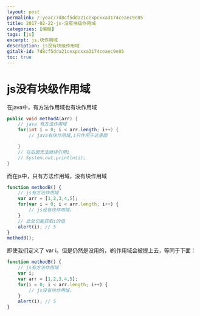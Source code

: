 ```yaml
---
layout: post
permalink: /:year/7d8cf5dda21cexpcxxa3174ceaec9e85
title: 2017-02-22-js-没有块级作用域
categories: [编程]
tags: [js]
excerpt: js,块作用域
description: js没有块级作用域
gitalk-id: 7d8cf5dda21cexpcxxa3174ceaec9e85
toc: true
---
```


# js没有块级作用域

在java中，有方法作用域也有块作用域

```java
public void methodA(arr) {
    // java 有方法作用域
    for(int i = 0; i < arr.length; i++) {
        // java有块作用域,i只作用于这里面

    }
    // 在后面无法继续引用i
    // System.out.println(i); 
}
```

而在js中，只有方法作用域，没有块作用域

```javascript
function methodB() {
    // js有方法作用域
    var arr = [1,2,3,4,5]; 
    for(var i = 0; i < arr.length; i++) {
        // js没有块作用域，
    } 
    // 此处仍能获取i的值
    alert(i); // 5   
}
methodB();
```

即使我们定义了 var i。但是仍然是没用的，i的作用域会被提上去，等同于下面：

```javascript
function methodB() {
    // js有方法作用域
    var i;
    var arr = [1,2,3,4,5]; 
    for(i = 0; i < arr.length; i++) {
        // js没有块作用域，
    }
    alert(i); // 5
}
```
